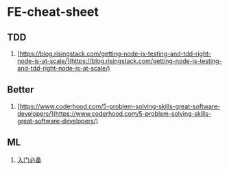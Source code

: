 # FE-cheat-sheet

## TDD

1. [https://blog.risingstack.com/getting-node-js-testing-and-tdd-right-node-js-at-scale/](https://blog.risingstack.com/getting-node-js-testing-and-tdd-right-node-js-at-scale/)

## Better

1. [https://www.coderhood.com/5-problem-solving-skills-great-software-developers/](https://www.coderhood.com/5-problem-solving-skills-great-software-developers/)

## ML

1. [入门必备](https://github.com/KeKe-Li/tutorial)

